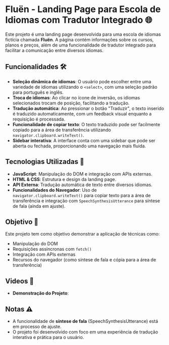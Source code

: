 # Fluën - Landing Page para Escola de Idiomas com Tradutor Integrado 🌐

Este projeto é uma landing page desenvolvida para uma escola de idiomas fictícia chamada **Fluën**. A página contém informações sobre os cursos, planos e preços, além de uma funcionalidade de tradutor integrado para facilitar a comunicação entre diversos idiomas. 

## Funcionalidades 🛠️

- **Seleção dinâmica de idiomas**: O usuário pode escolher entre uma variedade de idiomas utilizando o `<select>`, com uma seleção padrão para português e inglês.
- **Troca de idiomas**: Ao clicar no ícone de inversão, os idiomas selecionados trocam de posição, facilitando a tradução.
- **Tradução automática**: Ao pressionar o botão "Traduzir", o texto inserido é traduzido automaticamente, com um feedback visual enquanto a requisição é processada.
- **Funcionalidade de copiar texto**: O texto traduzido pode ser facilmente copiado para a área de transferência utilizando `navigator.clipboard.writeText()`.
- **Sidebar interativa**: A interface conta com uma sidebar que pode ser aberta ou fechada, proporcionando uma navegação mais fluida.

## Tecnologias Utilizadas 🚀

- **JavaScript**: Manipulação do DOM e integração com APIs externas.
- **HTML & CSS**: Estrutura e design da landing page.
- **API Externa**: Tradução automática de texto entre diversos idiomas.
- **Funcionalidades do Navegador**: Uso de `navigator.clipboard.writeText()` para copiar texto para a área de transferência e integração com `SpeechSynthesisUtterance` para síntese de fala (ainda em ajuste).

## Objetivo 🎯

Este projeto tem como objetivo demonstrar a aplicação de técnicas como:

- Manipulação do DOM
- Requisições assíncronas com `fetch()`
- Integração com APIs externas
- Recursos do navegador (como síntese de fala e cópia para a área de transferência)

## Videos 🎥

- **Demonstração do Projeto**: 


## Notas ⚠️

- A funcionalidade de **síntese de fala** (SpeechSynthesisUtterance) está em processo de ajuste.
- O projeto foi desenvolvido com foco em uma experiência de tradução interativa e prática para o usuário.
